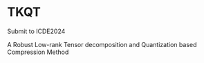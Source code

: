 # TKQT
Submit to ICDE2024

A Robust Low-rank Tensor decomposition and Quantization based Compression Method
